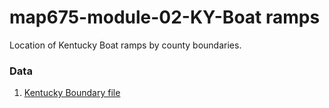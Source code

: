 # map675-module-02-KY-Boat ramps
Location of Kentucky Boat ramps by county boundaries.

### Data
1. [Kentucky Boundary file](https://catalog.data.gov/dataset/tiger-line-shapefile-2016-state-kentucky-current-county-subdivision-state-based)
